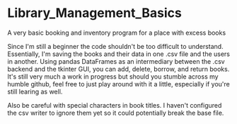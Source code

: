 # Library_Management_Basics
A very basic booking and inventory program for a place with excess books

Since I'm still a beginner the code shouldn't be too difficult to understand. Essentially, I'm saving the books and their data in one .csv file
and the users in another. Using pandas DataFrames as an intermediary between the .csv backend and the tkinter GUI, you can add, delete, borrow, 
and return books. It's still very much a work in progress but should you stumble across my humble github, feel free to just play around with it a little,
especially if you're still learing as well. 

Also be careful with special characters in book titles. I haven't configured the csv writer to ignore them yet so it could potentially break the base file.

